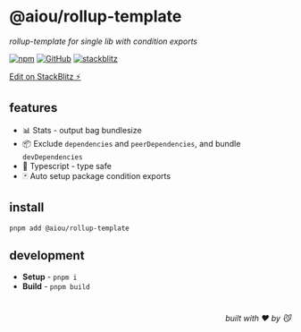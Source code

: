 # @aiou/rollup-template
*rollup-template for single lib with condition exports*



[![npm](https://img.shields.io/npm/v/@aiou/rollup-template)](https://github.com/neo-hack/rollup-template) [![GitHub](https://img.shields.io/npm/l/@aiou/rollup-template)](https://github.com/neo-hack/rollup-template) [![stackblitz](https://img.shields.io/badge/%E2%9A%A1%EF%B8%8Fstackblitz-online-blue)](https://stackblitz.com/github/neo-hack/rollup-template)

[Edit on StackBlitz ⚡️](https://stackblitz.com/github/neo-hack/rollup-template)

## features

- 📊 Stats - output bag bundlesize
- 📦 Exclude `dependencies` and `peerDependencies`, and bundle `devDependencies`
- 💪 Typescript - type safe
- 🃏 Auto setup package condition exports

## install

```console
pnpm add @aiou/rollup-template
```

## development

- **Setup** - `pnpm i`
- **Build** - `pnpm build`

# 
<div align='right'>

*built with ❤️ by 😼*

</div>

